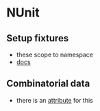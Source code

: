 # NUnit

## Setup fixtures
- these scope to namespace
- [docs](https://docs.nunit.org/articles/nunit/writing-tests/attributes/setupfixture.html)

## Combinatorial data
- there is an [attribute](https://docs.nunit.org/articles/nunit/writing-tests/attributes/combinatorial.html) for this

